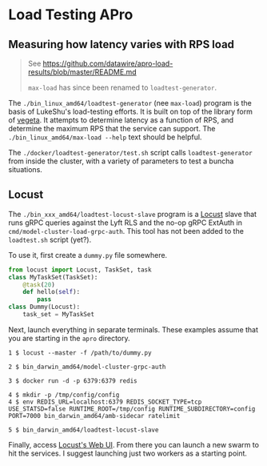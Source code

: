 # Load Testing APro

## Measuring how latency varies with RPS load

 > See https://github.com/datawire/apro-load-results/blob/master/README.md
 >
 > `max-load` has since been renamed to `loadtest-generator`.

The `./bin_linux_amd64/loadtest-generator` (nee `max-load`) program is
the basis of LukeShu's load-testing efforts.  It is built on top of
the library form of [vegeta][].  It attempts to determine latency as a
function of RPS, and determine the maximum RPS that the service can
support.  The `./bin_linux_amd64/max-load --help` text should be
helpful.

[vegeta]: https://github.com/tsenart/vegeta

The `./docker/loadtest-generator/test.sh` script calls
`loadtest-generator` from inside the cluster, with a variety of
parameters to test a buncha situations.

## Locust

The `./bin_xxx_amd64/loadtest-locust-slave` program is a [Locust][]
slave that runs gRPC queries against the Lyft RLS and the no-op gRPC
ExtAuth in `cmd/model-cluster-load-grpc-auth`. This tool has not been
added to the `loadtest.sh` script (yet?).

[Locust]: https://docs.locust.io/en/stable/index.html

To use it, first create a `dummy.py` file somewhere.

```python
from locust import Locust, TaskSet, task
class MyTaskSet(TaskSet):
    @task(20)
    def hello(self):
        pass
class Dummy(Locust):
    task_set = MyTaskSet
```

Next, launch everything in separate terminals. These examples assume that
you are starting in the `apro` directory.

```console
1 $ locust --master -f /path/to/dummy.py

2 $ bin_darwin_amd64/model-cluster-grpc-auth

3 $ docker run -d -p 6379:6379 redis

4 $ mkdir -p /tmp/config/config
4 $ env REDIS_URL=localhost:6379 REDIS_SOCKET_TYPE=tcp USE_STATSD=false RUNTIME_ROOT=/tmp/config RUNTIME_SUBDIRECTORY=config PORT=7000 bin_darwin_amd64/amb-sidecar ratelimit

5 $ bin_darwin_amd64/loadtest-locust-slave
```

Finally, access [Locust's Web UI](http://localhost:8089/). From there you
can launch a new swarm to hit the services. I suggest launching just two
workers as a starting point.
